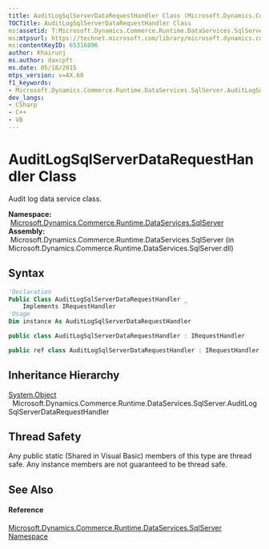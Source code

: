 ```yaml
---
title: AuditLogSqlServerDataRequestHandler Class (Microsoft.Dynamics.Commerce.Runtime.DataServices.SqlServer)
TOCTitle: AuditLogSqlServerDataRequestHandler Class
ms:assetid: T:Microsoft.Dynamics.Commerce.Runtime.DataServices.SqlServer.AuditLogSqlServerDataRequestHandler
ms:mtpsurl: https://technet.microsoft.com/library/microsoft.dynamics.commerce.runtime.dataservices.sqlserver.auditlogsqlserverdatarequesthandler(v=AX.60)
ms:contentKeyID: 65316896
author: Khairunj
ms.author: daxcpft
ms.date: 05/18/2015
mtps_version: v=AX.60
f1_keywords:
- Microsoft.Dynamics.Commerce.Runtime.DataServices.SqlServer.AuditLogSqlServerDataRequestHandler
dev_langs:
- CSharp
- C++
- VB
---
```


# AuditLogSqlServerDataRequestHandler Class

Audit log data service class.

**Namespace:**  [Microsoft.Dynamics.Commerce.Runtime.DataServices.SqlServer](microsoft-dynamics-commerce-runtime-dataservices-sqlserver-namespace.md)  
**Assembly:**  Microsoft.Dynamics.Commerce.Runtime.DataServices.SqlServer (in Microsoft.Dynamics.Commerce.Runtime.DataServices.SqlServer.dll)

## Syntax

``` vb
'Declaration
Public Class AuditLogSqlServerDataRequestHandler _
    Implements IRequestHandler
'Usage
Dim instance As AuditLogSqlServerDataRequestHandler
```

``` csharp
public class AuditLogSqlServerDataRequestHandler : IRequestHandler
```

``` c++
public ref class AuditLogSqlServerDataRequestHandler : IRequestHandler
```

## Inheritance Hierarchy

[System.Object](https://technet.microsoft.com/library/e5kfa45b\(v=ax.60\))  
  Microsoft.Dynamics.Commerce.Runtime.DataServices.SqlServer.AuditLogSqlServerDataRequestHandler  

## Thread Safety

Any public static (Shared in Visual Basic) members of this type are thread safe. Any instance members are not guaranteed to be thread safe.

## See Also

#### Reference

[Microsoft.Dynamics.Commerce.Runtime.DataServices.SqlServer Namespace](microsoft-dynamics-commerce-runtime-dataservices-sqlserver-namespace.md)

